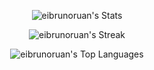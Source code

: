 <!-- Seu README -->

<!-- Background de fundo invisível -->
<style>
  .github-stats {
    background-color: transparent !important;
  }
</style>

<!-- Centralizando os cartões -->
<div align="center">

  <!-- Cartão de Estatísticas -->
  ![eibrunoruan's Stats](https://github-readme-stats.vercel.app/api?username=eibrunoruan&theme=vue-dark&show_icons=true&hide_border=true&count_private=true&bg_color=0D1117&text_color=C9D1D9&icon_color=6E93B5&title_color=58A6FF)

  <!-- Cartão de Streak -->
  ![eibrunoruan's Streak](https://github-readme-streak-stats.herokuapp.com/?user=eibrunoruan&theme=vue-dark&hide_border=true&background=0D1117&stroke=C9D1D9&ring=58A6FF&fire=58A6FF)

  <!-- Cartão de Principais Linguagens -->
  ![eibrunoruan's Top Languages](https://github-readme-stats.vercel.app/api/top-langs/?username=eibrunoruan&theme=vue-dark&show_icons=true&hide_border=true&layout=compact&bg_color=0D1117&text_color=C9D1D9&icon_color=6E93B5&title_color=58A6FF)

</div>
